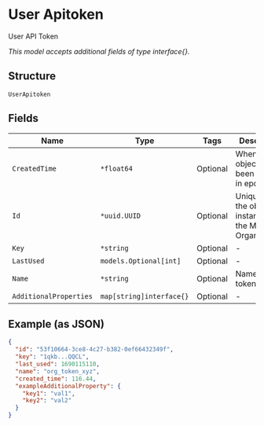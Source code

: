 
# User Apitoken

User API Token

*This model accepts additional fields of type interface{}.*

## Structure

`UserApitoken`

## Fields

| Name | Type | Tags | Description |
|  --- | --- | --- | --- |
| `CreatedTime` | `*float64` | Optional | When the object has been created, in epoch |
| `Id` | `*uuid.UUID` | Optional | Unique ID of the object instance in the Mist Organnization |
| `Key` | `*string` | Optional | - |
| `LastUsed` | `models.Optional[int]` | Optional | - |
| `Name` | `*string` | Optional | Name of the token |
| `AdditionalProperties` | `map[string]interface{}` | Optional | - |

## Example (as JSON)

```json
{
  "id": "53f10664-3ce8-4c27-b382-0ef66432349f",
  "key": "1qkb...QQCL",
  "last_used": 1690115110,
  "name": "org_token_xyz",
  "created_time": 116.44,
  "exampleAdditionalProperty": {
    "key1": "val1",
    "key2": "val2"
  }
}
```

